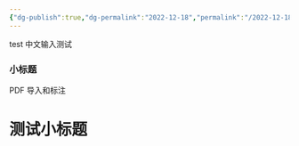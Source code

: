 ```yaml
---
{"dg-publish":true,"dg-permalink":"2022-12-18","permalink":"/2022-12-18/"}
---
```


test
中文输入测试
### 小标题


PDF 导入和标注
# 测试小标题




